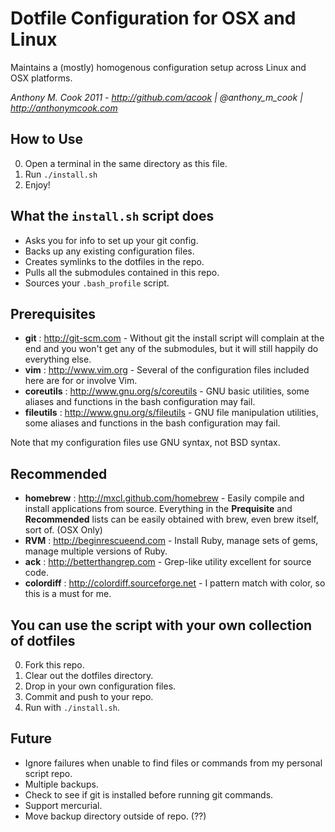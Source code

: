 Dotfile Configuration for OSX and Linux
================

Maintains a (mostly) homogenous configuration setup across Linux and OSX platforms.

*Anthony M. Cook 2011 - http://github.com/acook | @anthony_m_cook | http://anthonymcook.com*


How to Use
----------

0. Open a terminal in the same directory as this file.
0. Run `./install.sh`
0. Enjoy!


What the `install.sh` script does
---------------------------------

- Asks you for info to set up your git config.
- Backs up any existing configuration files.
- Creates symlinks to the dotfiles in the repo.
- Pulls all the submodules contained in this repo.
- Sources your `.bash_profile` script.


Prerequisites
-------------

- **git** : http://git-scm.com - Without git the install script will complain at the end and you won't get any of the submodules, but it will still happily do everything else.
- **vim** : http://www.vim.org - Several of the configuration files included here are for or involve Vim.
- **coreutils** : http://www.gnu.org/s/coreutils - GNU basic utilities, some aliases and functions in the bash configuration may fail.
- **fileutils** : http://www.gnu.org/s/fileutils - GNU file manipulation utilities, some aliases and functions in the bash configuration may fail.

Note that my configuration files use GNU syntax, not BSD syntax.


Recommended
-----------

- **homebrew** : http://mxcl.github.com/homebrew - Easily compile and install applications from source. Everything in the **Prequisite** and **Recommended** lists can be easily obtained with brew, even brew itself, sort of. (OSX Only)
- **RVM** : http://beginrescueend.com - Install Ruby, manage sets of gems, manage multiple versions of Ruby.
- **ack** : http://betterthangrep.com - Grep-like utility excellent for source code.
- **colordiff** : http://colordiff.sourceforge.net - I pattern match with color, so this is a must for me.


You can use the script with your own collection of dotfiles
-------------

0. Fork this repo.
0. Clear out the dotfiles directory.
0. Drop in your own configuration files.
0. Commit and push to your repo.
0. Run with `./install.sh`.


Future
------

- Ignore failures when unable to find files or commands from my personal script repo.
- Multiple backups.
- Check to see if git is installed before running git commands.
- Support mercurial.
- Move backup directory outside of repo. (??)

